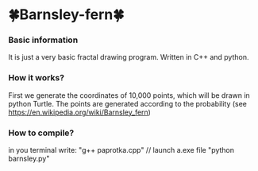 # 🍀Barnsley-fern🍀
### Basic information
It is just a very basic fractal drawing program.
Written in C++ and python. 
### How it works?

First we generate the coordinates of 10,000 points,
which will be drawn in python Turtle. The points are 
generated according to the probability 
(see     https://en.wikipedia.org/wiki/Barnsley_fern)

### How to compile?
in you terminal write:
"g++ paprotka.cpp"
// launch a.exe file
"python barnsley.py"
